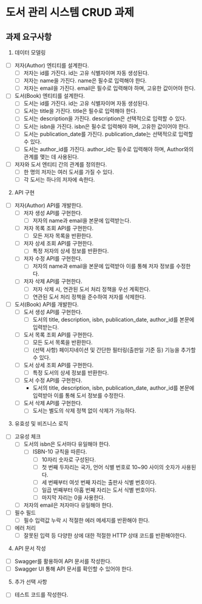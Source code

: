 # 도서 관리 시스템 CRUD 과제

## 과제 요구사항

1. 데이터 모델링

- [ ] 저자(Author) 엔티티를 설계한다.
  - [ ] 저자는 id를 가진다. id는 고유 식별자이며 자동 생성된다.
  - [ ] 저자는 name을 가진다. name은 필수로 입력해야 한다.
  - [ ] 저자는 email을 가진다. email은 필수로 입력해야 하며, 고유한 값이어야 한다.

- [ ] 도서(Book) 엔티티를 설계한다.
  - [ ] 도서는 id를 가진다. id는 고유 식별자이며 자동 생성된다.
  - [ ] 도서는 title을 가진다. title은 필수로 입력해야 한다.
  - [ ] 도서는 description을 가진다. description은 선택적으로 입력할 수 있다.
  - [ ] 도서는 isbn을 가진다. isbn은 필수로 입력해야 하며, 고유한 값이어야 한다.
  - [ ] 도서는 publication_date를 가진다. publication_date는 선택적으로 입력할 수 있다.
  - [ ] 도서는 author_id를 가진다. author_id는 필수로 입력해야 하며, Author와의 관계를 맺는 데 사용된다.

- [ ] 저자와 도서 엔티티 간의 관계를 정의한다.
  - [ ] 한 명의 저자는 여러 도서를 가질 수 있다.
  - [ ] 각 도서는 하나의 저자에 속한다.

2. API 구현

- [ ] 저자(Author) API를 개발한다.
  - [ ] 저자 생성 API를 구현한다.
    - [ ] 저자의 name과 email을 본문에 입력받는다.
  - [ ] 저자 목록 조회 API를 구현한다.
    - [ ] 모든 저자 목록을 반환한다.
  - [ ] 저자 상세 조회 API를 구현한다.
    - [ ] 특정 저자의 상세 정보를 반환한다.
  - [ ] 저자 수정 API를 구현한다.
    - [ ] 저자의 name과 email을 본문에 입력받아 이를 통해 저자 정보를 수정한다.
  - [ ] 저자 삭제 API를 구현한다.
    - [ ] 저자 삭제 시, 연관된 도서 처리 정책을 우선 계획한다.
    - [ ] 연관된 도서 처리 정책을 준수하여 저자를 삭제한다.

- [ ] 도서(Book) API를 개발한다.
    - [ ] 도서 생성 API를 구현한다.
      - [ ] 도서의 title, description, isbn, publication_date, author_id를 본문에 입력받는다.
    - [ ] 도서 목록 조회 API를 구현한다.
      - [ ] 모든 도서 목록을 반환한다.
      - [ ] (선택 사항) 페이지네이션 및 간단한 필터링(출판일 기준 등) 기능을 추가할 수 있다.
    - [ ] 도서 상세 조회 API를 구현한다.
      - [ ] 특정 도서의 상세 정보를 반환한다.
    - [ ] 도서 수정 API를 구현한다.
      - 도서의 title, description, isbn, publication_date, author_id를 본문에 입력받아 이를 통해 도서 정보를 수정한다.
    - [ ] 도서 삭제 API를 구현한다.
      - [ ] 도서는 별도의 삭제 정책 없이 삭제가 가능하다.

3. 유효성 및 비즈니스 로직

- [ ] 고유성 체크
  - [ ] 도서의 isbn은 도서마다 유일해야 한다.
    - [ ] ISBN-10 규칙을 따른다.
      - [ ] 10자리 숫자로 구성된다.
      - [ ] 첫 번째 두자리는 국가, 언어 식별 번호로 10~90 사이의 숫자가 사용된다.
      - [ ] 세 번째부터 여섯 번째 자리는 출판사 식별 번호이다.
      - [ ] 일곱 번째부터 아홉 번째 자리는 도서 식별 번호이다.
      - [ ] 마지막 자리는 0을 사용한다.
  - [ ] 저자의 email은 저자마다 유일해야 한다.

- [ ] 필수 필드
  - [ ] 필수 입력값 누락 시 적절한 에러 메세지를 반환해야 한다.

- [ ] 에러 처리
  - [ ] 잘못된 입력 등 다양한 상에 대한 적절한 HTTP 상태 코드를 반환해야한다.

4. API 문서 작성

- [ ] Swagger를 활용하여 API 문서를 작성한다.
- [ ] Swagger UI 통해 API 문서를 확인할 수 있어야 한다.

5. 추가 선택 사항

- [ ] 테스트 코드를 작성한다.